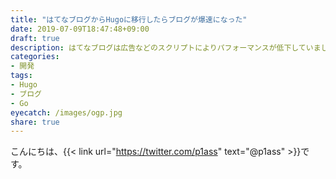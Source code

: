 ```yaml
---
title: "はてなブログからHugoに移行したらブログが爆速になった"
date: 2019-07-09T18:47:48+09:00
draft: true
description: はてなブログは広告などのスクリプトによりパフォーマンスが低下していましたが、Hugoに移行したところブログの読み込み速度がとても速くなりました。
categories:
- 開発
tags:
- Hugo
- ブログ
- Go
eyecatch: /images/ogp.jpg
share: true
---
```


こんにちは、{{< link url="https://twitter.com/p1ass" text="@p1ass" >}}です。  
<!--more-->

